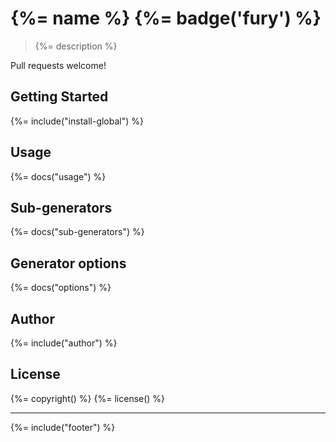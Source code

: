 # {%= name %} {%= badge('fury') %}

> {%= description %}

Pull requests welcome!

## Getting Started

{%= include("install-global") %}

## Usage
{%= docs("usage") %}

## Sub-generators
{%= docs("sub-generators") %}

## Generator options
{%= docs("options") %}

## Author
{%= include("author") %}

## License
{%= copyright() %}
{%= license() %}

***

{%= include("footer") %}
